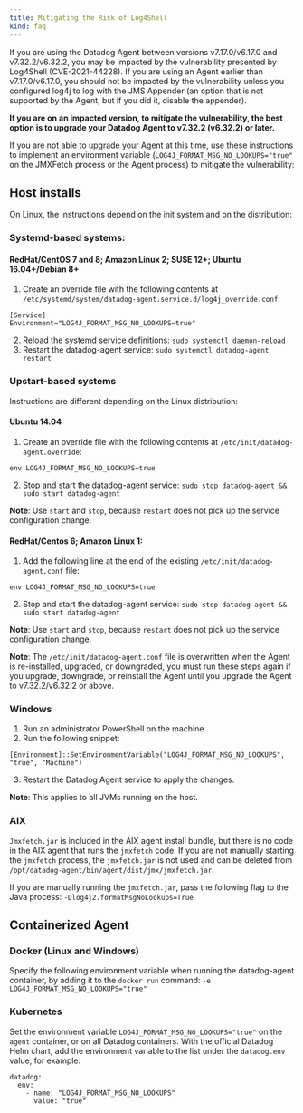 ```yaml
---
title: Mitigating the Risk of Log4Shell
kind: faq
---
```


If you are using the Datadog Agent between versions v7.17.0/v6.17.0 and v7.32.2/v6.32.2, you may be impacted by the vulnerability presented by Log4Shell (CVE-2021-44228). If you are using an Agent earlier than v7.17.0/v6.17.0, you should not be impacted by the vulnerability unless you configured log4j to log with the JMS Appender (an option that is not supported by the Agent, but if you did it, disable the appender).

**If you are on an impacted version, to mitigate the vulnerability, the best option is to upgrade your Datadog Agent to v7.32.2 (v6.32.2) or later.** 

If you are not able to upgrade your Agent at this time, use these instructions to implement an environment variable (`LOG4J_FORMAT_MSG_NO_LOOKUPS="true"` on the JMXFetch process or the Agent process) to mitigate the vulnerability: 

## Host installs

On Linux, the instructions depend on the init system and on the distribution:

### Systemd-based systems:

#### RedHat/CentOS 7 and 8; Amazon Linux 2; SUSE 12+; Ubuntu 16.04+/Debian 8+

1. Create an override file with the following contents at `/etc/systemd/system/datadog-agent.service.d/log4j_override.conf`:
  ```
  [Service]
  Environment="LOG4J_FORMAT_MSG_NO_LOOKUPS=true"
  ```
2. Reload the systemd service definitions: `sudo systemctl daemon-reload`
3. Restart the datadog-agent service: `sudo systemctl datadog-agent restart`


### Upstart-based systems 

Instructions are different depending on the Linux distribution:

#### Ubuntu 14.04

1. Create an override file with the following contents at `/etc/init/datadog-agent.override`:
  ```
  env LOG4J_FORMAT_MSG_NO_LOOKUPS=true
  ```
2. Stop and start the datadog-agent service: `sudo stop datadog-agent && sudo start datadog-agent`

**Note**: Use `start` and `stop`, because `restart` does not pick up the service configuration change.

#### RedHat/Centos 6; Amazon Linux 1:

1. Add the following line at the end of the existing `/etc/init/datadog-agent.conf` file:
  ```
  env LOG4J_FORMAT_MSG_NO_LOOKUPS=true
  ```
2. Stop and start the datadog-agent service: `sudo stop datadog-agent && sudo start datadog-agent`

**Note**: Use `start` and `stop`, because `restart` does not pick up the service configuration change.

**Note**: The `/etc/init/datadog-agent.conf` file is overwritten when the Agent is re-installed, upgraded, or downgraded, you must run these steps again if you upgrade, downgrade, or reinstall the Agent until you upgrade the Agent to v7.32.2/v6.32.2 or above.

### Windows

1. Run an administrator PowerShell on the machine.
2. Run the following snippet:
  ```
  [Environment]::SetEnvironmentVariable("LOG4J_FORMAT_MSG_NO_LOOKUPS", "true", "Machine")
  ```
3. Restart the Datadog Agent service to apply the changes.

**Note**: This applies to all JVMs running on the host.

### AIX

`Jmxfetch.jar` is included in the AIX agent install bundle, but there is no code in the AIX agent that runs the `jmxfetch` code. If you are not manually starting the `jmxfetch` process, the `jmxfetch.jar` is not used and can be deleted from `/opt/datadog-agent/bin/agent/dist/jmx/jmxfetch.jar`.

If you are manually running the `jmxfetch.jar`, pass the following flag to the Java process: `‐Dlog4j2.formatMsgNoLookups=True`


## Containerized Agent

### Docker (Linux and Windows)

Specify the following environment variable when running the datadog-agent container, by adding it to the `docker run` command: `-e LOG4J_FORMAT_MSG_NO_LOOKUPS="true"`

### Kubernetes

Set the environment variable `LOG4J_FORMAT_MSG_NO_LOOKUPS="true"` on the `agent` container, or on all Datadog containers. With the official Datadog Helm chart, add the environment variable to the list under the `datadog.env` value, for example:

```
datadog:
  env:
    - name: "LOG4J_FORMAT_MSG_NO_LOOKUPS"
      value: "true"
```
